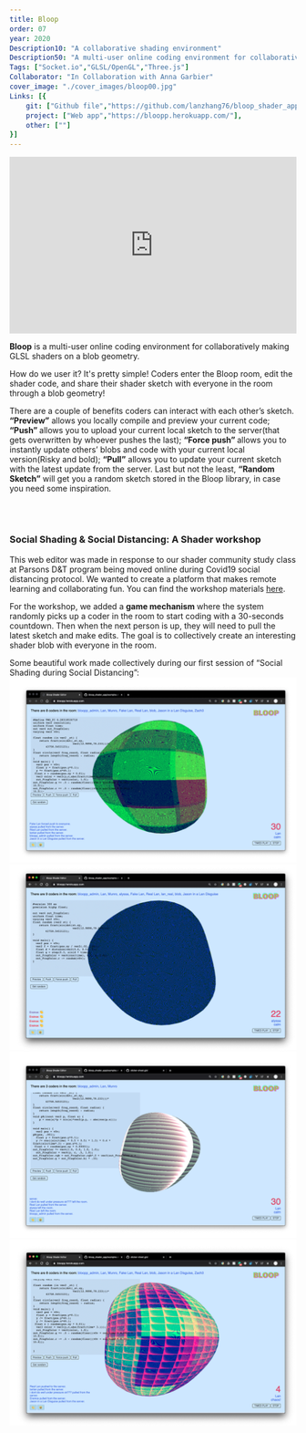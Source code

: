 ```yaml
---
title: Bloop
order: 07
year: 2020
Description10: "A collaborative shading environment"
Description50: "A multi-user online coding environment for collaboratively making GLSL shaders on a blob geometry"
Tags: ["Socket.io","GLSL/OpenGL","Three.js"]
Collaborator: "In Collaboration with Anna Garbier"
cover_image: "./cover_images/bloop00.jpg"
Links: [{
    git: ["Github file","https://github.com/lanzhang76/bloop_shader_app"],
    project: ["Web app","https://bloopp.herokuapp.com/"],
    other: [""]
}]
---
```


<!-- ![cover](./cover_images/bloop00.jpg) -->
<div style="padding-top: 61.53%; position: relative; overflow: hidden;"><iframe frameborder="0" allowfullscreen="" scrolling="no" allow="autoplay;fullscreen" src="https://onelineplayer.com/player.html?autoplay=true&autopause=false&muted=true&loop=true&url=https%3A%2F%2Fwww.dropbox.com%2Fs%2Fca29onyj1d4kmrj%2FBloop_interface00.mov%3Fraw%3D1&poster=&time=false&progressBar=false&overlay=false&muteButton=false&fullscreenButton=false&style=light&quality=auto&playButton=false" style="position: absolute; height: 100%; width: 100%; left: 0px; top: 0px;"></iframe></div>

<b>Bloop</b> is a multi-user online coding environment for collaboratively making GLSL shaders on a blob geometry. 

How do we user it? It's pretty simple! Coders enter the Bloop room, edit the shader code, and share their shader sketch with everyone in the room through a blob geometry!

There are a couple of benefits coders can interact with each other’s sketch. <b>“Preview”</b> allows you locally compile and preview your current code; <b>“Push” </b>allows you to upload your current local sketch to the server(that gets overwritten by whoever pushes the last); <b>“Force push” </b>allows you to instantly update others’ blobs and code with your current local version(Risky and bold); <b>“Pull”</b> allows you to update your current sketch with the latest update from the server. Last but not the least, <b>“Random Sketch”</b> will get you a random sketch stored in the Bloop library, in case you need some inspiration. 

<br>
<br>

### Social Shading & Social Distancing: A Shader workshop 
This web editor was made in response to our shader community study class at Parsons D&T program being moved online during Covid19 social distancing protocol. We wanted to create a platform that makes remote learning and collaborating fun.
You can find the workshop materials [here](https://www.notion.so/Social-shading-with-social-distancing-70b8a9e5744e489cb082f7f6d1c09669).

For the workshop, we added a <b>game mechanism</b> where the system randomly picks up a coder in the room to start coding with a 30-seconds countdown. Then when the next person is up, they will need to pull the latest sketch and make edits. The goal is to collectively create an interesting shader blob with everyone in the room.

Some beautiful work made collectively during our first session of “Social Shading during Social Distancing”:
![bloop00](./content_images/bloop_ws00.png)
![bloop01](./content_images/bloop_ws01.png)
![bloop02](./content_images/bloop_ws02.png)
![bloop03](./content_images/bloop_ws03.png)
